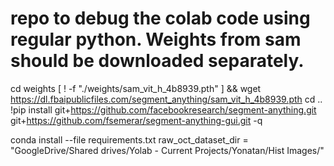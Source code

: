 # repo to debug the colab code using regular python. Weights from sam should be downloaded separately.

cd weights
[ ! -f "./weights/sam_vit_h_4b8939.pth" ] && wget https://dl.fbaipublicfiles.com/segment_anything/sam_vit_h_4b8939.pth
cd ..
!pip install git+https://github.com/facebookresearch/segment-anything.git git+https://github.com/fsemerar/segment-anything-gui.git -q

conda install --file requirements.txt
raw_oct_dataset_dir = "GoogleDrive/Shared drives/Yolab - Current Projects/Yonatan/Hist Images/"

